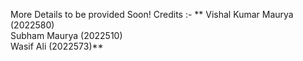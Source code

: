 More Details to be provided Soon!
Credits :- 
**            Vishal Kumar Maurya (2022580)<br />
              Subham Maurya (2022510)<br />
              Wasif Ali (2022573)**
